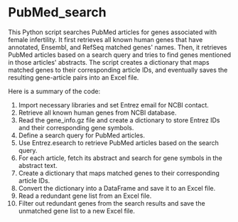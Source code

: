 # PubMed_search

This Python script searches PubMed articles for genes associated with female infertility. It first retrieves all known human genes that have annotated, Ensembl, and RefSeq matched genes' names. Then, it retrieves PubMed articles based on a search query and tries to find genes mentioned in those articles' abstracts. The script creates a dictionary that maps matched genes to their corresponding article IDs, and eventually saves the resulting gene-article pairs into an Excel file.

Here is a summary of the code:

1. Import necessary libraries and set Entrez email for NCBI contact.
2. Retrieve all known human genes from NCBI database.
3. Read the gene_info.gz file and create a dictionary to store Entrez IDs and their corresponding gene symbols.
4. Define a search query for PubMed articles.
5. Use Entrez.esearch to retrieve PubMed articles based on the search query.
6. For each article, fetch its abstract and search for gene symbols in the abstract text.
7. Create a dictionary that maps matched genes to their corresponding article IDs.
8. Convert the dictionary into a DataFrame and save it to an Excel file.
9. Read a redundant gene list from an Excel file.
10. Filter out redundant genes from the search results and save the unmatched gene list to a new Excel file.
